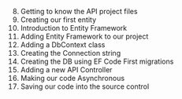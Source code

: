 8. Getting to know the API project files
9. Creating our first entity
10. Introduction to Entity Framework
11. Adding Entity Framework to our project
12. Adding a DbContext class
13. Creating the Connection string
14. Creating the DB using EF Code First migrations
15. Adding a new API Controller
16. Making our code Asynchronous
17. Saving our code into the source control

